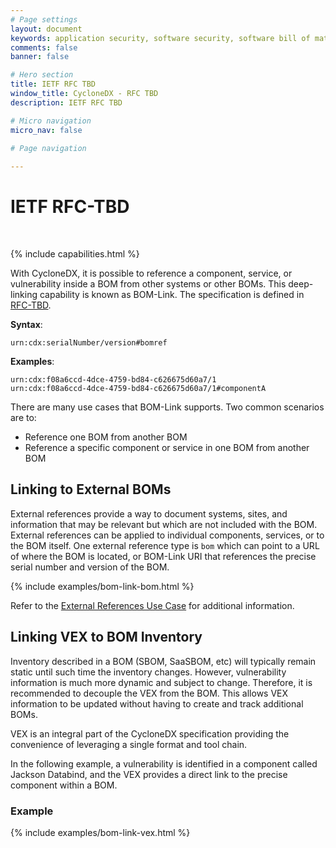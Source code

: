 ```yaml
---
# Page settings
layout: document
keywords: application security, software security, software bill of material, SBOM, BOM, open source, supply chain, specification, spdx, license, package url, purl, cpe
comments: false
banner: false

# Hero section
title: IETF RFC TBD
window_title: CycloneDX - RFC TBD
description: IETF RFC TBD

# Micro navigation
micro_nav: false

# Page navigation
    
---
```


# IETF RFC-TBD

&nbsp;<!-- without this hack, the dropdown menu has issues due to h1 and h2 happening right after each other -->

{% include capabilities.html %}

With CycloneDX, it is possible to reference a component, service, or vulnerability inside a BOM from other systems or
other BOMs. This deep-linking capability is known as BOM-Link. The specification is defined in 
[RFC-TBD](https://datatracker.ietf.org/doc/html/rfcTBD).

**Syntax**:
```
urn:cdx:serialNumber/version#bomref
```

**Examples**:
```
urn:cdx:f08a6ccd-4dce-4759-bd84-c626675d60a7/1
urn:cdx:f08a6ccd-4dce-4759-bd84-c626675d60a7/1#componentA
```

There are many use cases that BOM-Link supports. Two common scenarios are to:
* Reference one BOM from another BOM
* Reference a specific component or service in one BOM from another BOM

## Linking to External BOMs
External references provide a way to document systems, sites, and information that may be relevant but which are not 
included with the BOM. External references can be applied to individual components, services, or to the BOM itself.
One external reference type is `bom` which can point to a URL of where the BOM is located, or BOM-Link URI that 
references the precise serial number and version of the BOM.

{% include examples/bom-link-bom.html %}

Refer to the [External References Use Case](http://0.0.0.0:4000/use-cases/#external-references) for additional information.

## Linking VEX to BOM Inventory
Inventory described in a BOM (SBOM, SaaSBOM, etc) will typically remain static until such time the inventory changes.
However, vulnerability information is much more dynamic and subject to change. Therefore, it is recommended to decouple
the VEX from the BOM. This allows VEX information to be updated without having to create and track additional BOMs.

VEX is an integral part of the CycloneDX specification providing the convenience of leveraging a single format and tool chain.

In the following example, a vulnerability is identified in a component called Jackson Databind, and the VEX provides a 
direct link to the precise component within a BOM.

<h3>Example</h3>

{% include examples/bom-link-vex.html %}
